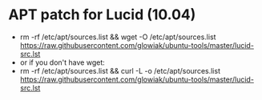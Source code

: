 # APT patch for Lucid (10.04)
  - rm -rf /etc/apt/sources.list && wget -O /etc/apt/sources.list https://raw.githubusercontent.com/glowiak/ubuntu-tools/master/lucid-src.lst
  - or if you don't have wget:
  - rm -rf /etc/apt/sources.list && curl -L -o /etc/apt/sources.list https://raw.githubusercontent.com/glowiak/ubuntu-tools/master/lucid-src.lst

